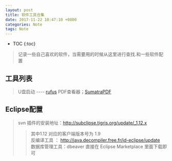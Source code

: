 ```yaml
---
layout: post
title: 软件工具合集
date: 2017-11-22 10:47:10 +0800
categories: Note
tags: Note
---
```


* TOC 
{:toc}

> 记录一些自己喜欢的软件，当需要用的时候从这里进行查找.和一些软件配置

## 工具列表
> U盘启动 ---- [rufus](http://rufus.akeo.ie/)
PDF查看器；[SumatraPDF](https://www.sumatrapdfreader.org/download-free-pdf-viewer.html)

## Eclipse配置
> svn 插件的安装地址：http://subclipse.tigris.org/update/_1.12.x 
>> 其中1.12 对应的客户端版本号为 1.9  
> 反编译工具 ： http://java.decompiler.free.fr/jd-eclipse/update   
> 数据库管理工具：dbeaver 直接在 Eclipse Marketplace 里面下载即可
